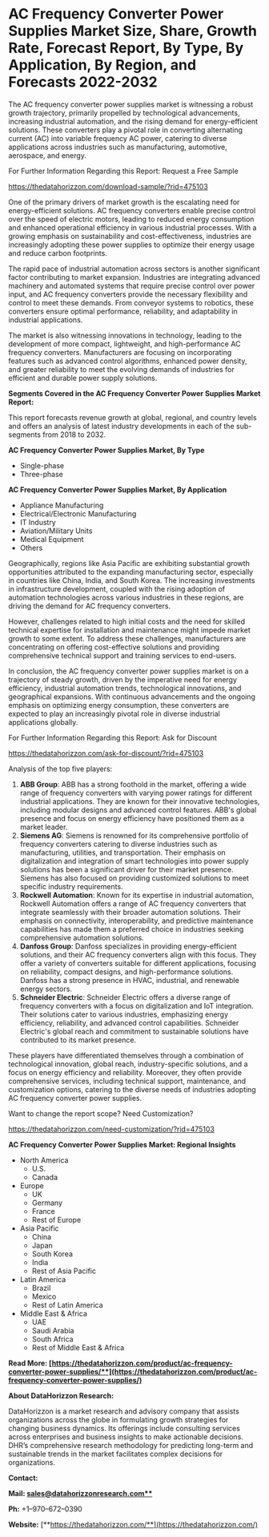 ﻿# **AC Frequency Converter Power Supplies Market Size, Share, Growth Rate, Forecast Report, By Type, By Application, By Region, and Forecasts 2022-2032**
The AC frequency converter power supplies market is witnessing a robust growth trajectory, primarily propelled by technological advancements, increasing industrial automation, and the rising demand for energy-efficient solutions. These converters play a pivotal role in converting alternating current (AC) into variable frequency AC power, catering to diverse applications across industries such as manufacturing, automotive, aerospace, and energy.

For Further Information Regarding this Report: Request a Free Sample

<https://thedatahorizzon.com/download-sample/?rid=475103>

One of the primary drivers of market growth is the escalating need for energy-efficient solutions. AC frequency converters enable precise control over the speed of electric motors, leading to reduced energy consumption and enhanced operational efficiency in various industrial processes. With a growing emphasis on sustainability and cost-effectiveness, industries are increasingly adopting these power supplies to optimize their energy usage and reduce carbon footprints.

The rapid pace of industrial automation across sectors is another significant factor contributing to market expansion. Industries are integrating advanced machinery and automated systems that require precise control over power input, and AC frequency converters provide the necessary flexibility and control to meet these demands. From conveyor systems to robotics, these converters ensure optimal performance, reliability, and adaptability in industrial applications.

The market is also witnessing innovations in technology, leading to the development of more compact, lightweight, and high-performance AC frequency converters. Manufacturers are focusing on incorporating features such as advanced control algorithms, enhanced power density, and greater reliability to meet the evolving demands of industries for efficient and durable power supply solutions.

**Segments Covered in the AC Frequency Converter Power Supplies Market Report:**

This report forecasts revenue growth at global, regional, and country levels and offers an analysis of latest industry developments in each of the sub-segments from 2018 to 2032.

**AC Frequency Converter Power Supplies Market, By Type**

- Single-phase
- Three-phase

**AC Frequency Converter Power Supplies Market, By Application**

- Appliance Manufacturing
- Electrical/Electronic Manufacturing
- IT Industry
- Aviation/Military Units
- Medical Equipment
- Others

Geographically, regions like Asia Pacific are exhibiting substantial growth opportunities attributed to the expanding manufacturing sector, especially in countries like China, India, and South Korea. The increasing investments in infrastructure development, coupled with the rising adoption of automation technologies across various industries in these regions, are driving the demand for AC frequency converters.

However, challenges related to high initial costs and the need for skilled technical expertise for installation and maintenance might impede market growth to some extent. To address these challenges, manufacturers are concentrating on offering cost-effective solutions and providing comprehensive technical support and training services to end-users.

In conclusion, the AC frequency converter power supplies market is on a trajectory of steady growth, driven by the imperative need for energy efficiency, industrial automation trends, technological innovations, and geographical expansions. With continuous advancements and the ongoing emphasis on optimizing energy consumption, these converters are expected to play an increasingly pivotal role in diverse industrial applications globally.

For Further Information Regarding this Report: Ask for Discount

<https://thedatahorizzon.com/ask-for-discount/?rid=475103>



Analysis of the top five players:

1. **ABB Group**: ABB has a strong foothold in the market, offering a wide range of frequency converters with varying power ratings for different industrial applications. They are known for their innovative technologies, including modular designs and advanced control features. ABB's global presence and focus on energy efficiency have positioned them as a market leader.
1. **Siemens AG**: Siemens is renowned for its comprehensive portfolio of frequency converters catering to diverse industries such as manufacturing, utilities, and transportation. Their emphasis on digitalization and integration of smart technologies into power supply solutions has been a significant driver for their market presence. Siemens has also focused on providing customized solutions to meet specific industry requirements.
1. **Rockwell Automation**: Known for its expertise in industrial automation, Rockwell Automation offers a range of AC frequency converters that integrate seamlessly with their broader automation solutions. Their emphasis on connectivity, interoperability, and predictive maintenance capabilities has made them a preferred choice in industries seeking comprehensive automation solutions.
1. **Danfoss Group**: Danfoss specializes in providing energy-efficient solutions, and their AC frequency converters align with this focus. They offer a variety of converters suitable for different applications, focusing on reliability, compact designs, and high-performance solutions. Danfoss has a strong presence in HVAC, industrial, and renewable energy sectors.
1. **Schneider Electric**: Schneider Electric offers a diverse range of frequency converters with a focus on digitalization and IoT integration. Their solutions cater to various industries, emphasizing energy efficiency, reliability, and advanced control capabilities. Schneider Electric's global reach and commitment to sustainable solutions have contributed to its market presence.

These players have differentiated themselves through a combination of technological innovation, global reach, industry-specific solutions, and a focus on energy efficiency and reliability. Moreover, they often provide comprehensive services, including technical support, maintenance, and customization options, catering to the diverse needs of industries adopting AC frequency converter power supplies.

Want to change the report scope? Need Customization?

<https://thedatahorizzon.com/need-customization/?rid=475103>





**AC Frequency Converter Power Supplies Market: Regional Insights**

- North America
  - U.S.
  - Canada
- Europe
  - UK
  - Germany
  - France
  - Rest of Europe
- Asia Pacific
  - China
  - Japan
  - South Korea
  - India
  - Rest of Asia Pacific
- Latin America
  - Brazil
  - Mexico
  - Rest of Latin America
- Middle East & Africa
  - UAE
  - Saudi Arabia
  - South Africa
  - Rest of Middle East & Africa

**Read More: [https://thedatahorizzon.com/product/ac-frequency-converter-power-supplies/**](https://thedatahorizzon.com/product/ac-frequency-converter-power-supplies/)**

**About DataHorizzon Research:**

DataHorizzon is a market research and advisory company that assists organizations across the globe in formulating growth strategies for changing business dynamics. Its offerings include consulting services across enterprises and business insights to make actionable decisions. DHR’s comprehensive research methodology for predicting long-term and sustainable trends in the market facilitates complex decisions for organizations.

**Contact:**

**Mail: [sales@datahorizzonresearch.com**](mailto:sales@datahorizzonresearch.com)**

**Ph:** +1–970–672–0390

**Website:** [**https://thedatahorizzon.com/**](https://thedatahorizzon.com/)

